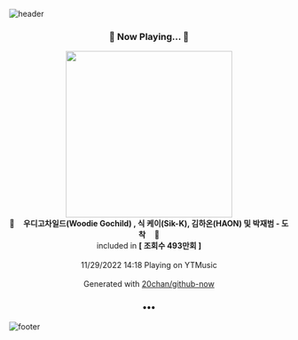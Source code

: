 ![header](https://capsule-render.vercel.app/api?type=wave&height=170&section=header&text=Hi.%20I'm%20SHIFT&fontColor=090707&fontAlignX=45&fontAlignY=65&fontSize=100)

<h3 align="center">🎵 Now Playing... 🎵</h3>
<p align="center">
  <a href="https://music.youtube.com/watch?v=HkWfn-FD0GA">
    <img width="300" src="https://i.ytimg.com/vi/HkWfn-FD0GA/sddefault.jpg?sqp=-oaymwEWCJADEOEBIAQqCghqEJQEGHgg6AJIWg&rs">
  </a>
  <br>
  🎵&nbsp&nbsp&nbsp <b>우디고차일드(Woodie Gochild) , 식 케이(Sik-K), 김하온(HAON) 및 박재범 - 도착</b> &nbsp&nbsp&nbsp🎵
  <br>
  included in <b>[ 조회수 493만회 ]</b>
  
  <br />
  <br />
  11/29/2022 14:18 Playing on YTMusic
  <br />
  <br />
  Generated with <a href="https://github.com/20chan/github-now">20chan/github-now</a>
</p>

<h3 align="center">•••</h3>

![footer](https://capsule-render.vercel.app/api?type=wave&height=150&section=footer)
